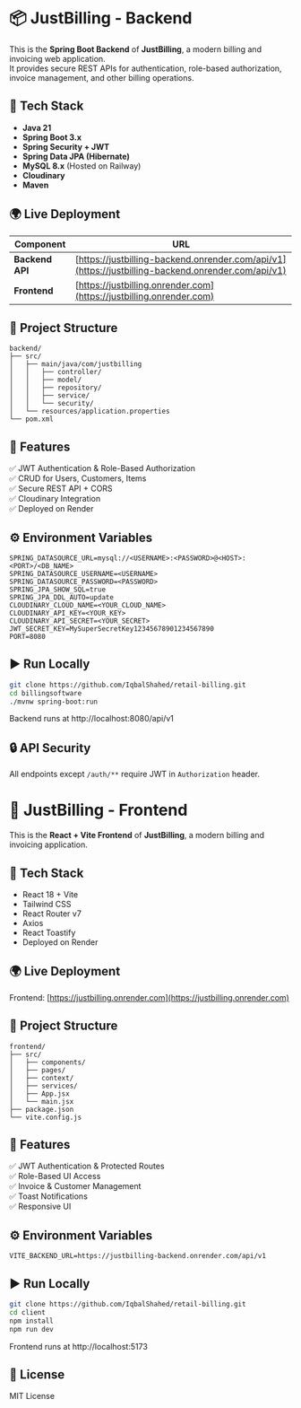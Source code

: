 # 📦 JustBilling - Backend

This is the **Spring Boot Backend** of **JustBilling**, a modern billing and invoicing web application.  
It provides secure REST APIs for authentication, role-based authorization, invoice management, and other billing operations.

## 🚀 Tech Stack
- **Java 21**
- **Spring Boot 3.x**
- **Spring Security + JWT**
- **Spring Data JPA (Hibernate)**
- **MySQL 8.x** (Hosted on Railway)
- **Cloudinary**
- **Maven**

## 🌍 Live Deployment
| Component   | URL |
|-------------|-----|
| **Backend API** | [https://justbilling-backend.onrender.com/api/v1](https://justbilling-backend.onrender.com/api/v1) |
| **Frontend** | [https://justbilling.onrender.com](https://justbilling.onrender.com) |

## 📁 Project Structure
```
backend/
├── src/
│   ├── main/java/com/justbilling
│   │   ├── controller/
│   │   ├── model/
│   │   ├── repository/
│   │   ├── service/
│   │   └── security/
│   └── resources/application.properties
└── pom.xml
```

## 🔑 Features
✅ JWT Authentication & Role-Based Authorization  
✅ CRUD for Users, Customers, Items  
✅ Secure REST API + CORS  
✅ Cloudinary Integration  
✅ Deployed on Render  

## ⚙️ Environment Variables
```
SPRING_DATASOURCE_URL=mysql://<USERNAME>:<PASSWORD>@<HOST>:<PORT>/<DB_NAME>
SPRING_DATASOURCE_USERNAME=<USERNAME>
SPRING_DATASOURCE_PASSWORD=<PASSWORD>
SPRING_JPA_SHOW_SQL=true
SPRING_JPA_DDL_AUTO=update
CLOUDINARY_CLOUD_NAME=<YOUR_CLOUD_NAME>
CLOUDINARY_API_KEY=<YOUR_KEY>
CLOUDINARY_API_SECRET=<YOUR_SECRET>
JWT_SECRET_KEY=MySuperSecretKey12345678901234567890
PORT=8080
```

## ▶️ Run Locally
```bash
git clone https://github.com/IqbalShahed/retail-billing.git
cd billingsoftware
./mvnw spring-boot:run
```

Backend runs at http://localhost:8080/api/v1

## 🔒 API Security
All endpoints except `/auth/**` require JWT in `Authorization` header.

# 🎨 JustBilling - Frontend

This is the **React + Vite Frontend** of **JustBilling**, a modern billing and invoicing application.

## 🚀 Tech Stack
- React 18 + Vite
- Tailwind CSS
- React Router v7
- Axios
- React Toastify
- Deployed on Render

## 🌍 Live Deployment
Frontend: [https://justbilling.onrender.com](https://justbilling.onrender.com)

## 📁 Project Structure
```
frontend/
├── src/
│   ├── components/
│   ├── pages/
│   ├── context/
│   ├── services/
│   ├── App.jsx
│   └── main.jsx
├── package.json
└── vite.config.js
```

## 🔑 Features
✅ JWT Authentication & Protected Routes  
✅ Role-Based UI Access  
✅ Invoice & Customer Management  
✅ Toast Notifications  
✅ Responsive UI

## ⚙️ Environment Variables
```
VITE_BACKEND_URL=https://justbilling-backend.onrender.com/api/v1
```

## ▶️ Run Locally
```bash
git clone https://github.com/IqbalShahed/retail-billing.git
cd client
npm install
npm run dev
```

Frontend runs at http://localhost:5173

## 📌 License
MIT License

